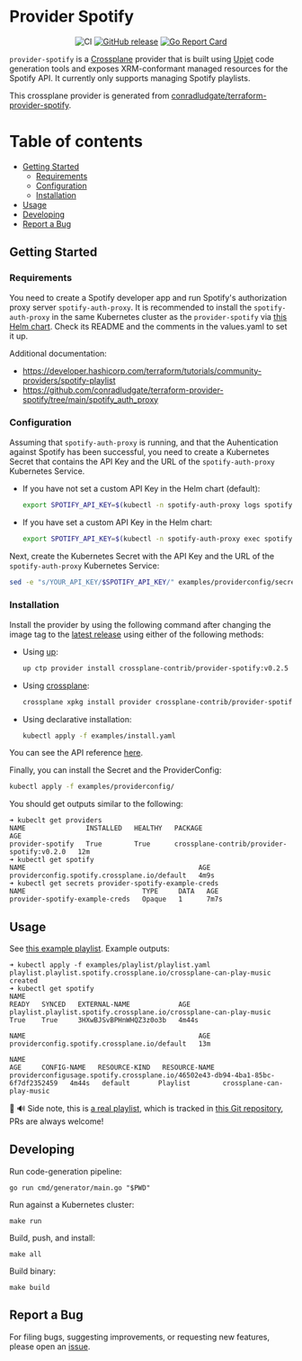 # Provider Spotify <!-- omit in toc -->

<div align="center">

![CI](https://github.com/crossplane-contrib/provider-spotify/actions/workflows/ci.yml/badge.svg?branch=main)
[![GitHub release](https://img.shields.io/github/release/crossplane-contrib/provider-spotify/all.svg?style=flat-square)](https://github.com/crossplane-contrib/provider-spotify/releases)
[![Go Report Card](https://goreportcard.com/badge/github.com/crossplane-contrib/provider-spotify)](https://goreportcard.com/report/github.com/crossplane-contrib/provider-spotify)

</div>

`provider-spotify` is a [Crossplane](https://crossplane.io/) provider that
is built using [Upjet](https://github.com/crossplane/upjet) code
generation tools and exposes XRM-conformant managed resources for the
Spotify API. It currently only supports managing Spotify playlists.

This crossplane provider is generated from [conradludgate/terraform-provider-spotify](https://github.com/conradludgate/terraform-provider-spotify).

# Table of contents
- [Getting Started](#getting-started)
  - [Requirements](#requirements)
  - [Configuration](#configuration)
  - [Installation](#installation)
- [Usage](#usage)
- [Developing](#developing)
- [Report a Bug](#report-a-bug)

## Getting Started

### Requirements

You need to create a Spotify developer app and run Spotify's authorization
proxy server `spotify-auth-proxy`. It is recommended to install the
`spotify-auth-proxy` in the same Kubernetes cluster as the `provider-spotify`
via [this Helm
chart](https://github.com/tampakrap/helm-charts/tree/main/charts/spotify-auth-proxy).
Check its README and the comments in the values.yaml to set it up.

Additional documentation:
- https://developer.hashicorp.com/terraform/tutorials/community-providers/spotify-playlist
- https://github.com/conradludgate/terraform-provider-spotify/tree/main/spotify_auth_proxy

### Configuration

Assuming that `spotify-auth-proxy` is running, and that the Auhentication
against Spotify has been successful, you need to create a Kubernetes Secret
that contains the API Key and the URL of the `spotify-auth-proxy` Kubernetes
Service.

- If you have not set a custom API Key in the Helm chart (default):
  ```bash
  export SPOTIFY_API_KEY=$(kubectl -n spotify-auth-proxy logs spotify-auth-proxy-0 | grep APIKey | cut -d':' -f2 | xargs)
  ```

- If you have set a custom API Key in the Helm chart:
  ```bash
  export SPOTIFY_API_KEY=$(kubectl -n spotify-auth-proxy exec spotify-auth-proxy-0 -- env | grep API_KEY | cut -d'=' -f2)
  ```

Next, create the Kubernetes Secret with the API Key and the URL of the
`spotify-auth-proxy` Kubernetes Service:

```bash
sed -e "s/YOUR_API_KEY/$SPOTIFY_API_KEY/" examples/providerconfig/secret.yaml.tmpl > examples/providerconfig/secret.yaml
```

### Installation

Install the provider by using the following command after changing the image tag
to the [latest release](https://marketplace.upbound.io/providers/crossplane-contrib/provider-spotify)
using either of the following methods:

- Using [up](https://docs.upbound.io/reference/cli/):
  ```bash
  up ctp provider install crossplane-contrib/provider-spotify:v0.2.5
  ```

- Using [crossplane](https://docs.crossplane.io/latest/cli/):
  ```bash
  crossplane xpkg install provider crossplane-contrib/provider-spotify:v0.2.5
  ```

- Using declarative installation:
  ```bash
  kubectl apply -f examples/install.yaml
  ```

You can see the API reference [here](https://doc.crds.dev/github.com/crossplane-contrib/provider-spotify).

Finally, you can install the Secret and the ProviderConfig:

```bash
kubectl apply -f examples/providerconfig/
```

You should get outputs similar to the following:
```
➜ kubeclt get providers
NAME               INSTALLED   HEALTHY   PACKAGE                                      AGE
provider-spotify   True        True      crossplane-contrib/provider-spotify:v0.2.0   12m
➜ kubectl get spotify
NAME                                           AGE
providerconfig.spotify.crossplane.io/default   4m9s
➜ kubectl get secrets provider-spotify-example-creds
NAME                             TYPE     DATA   AGE
provider-spotify-example-creds   Opaque   1      7m7s
```

## Usage

See [this example playlist](examples/playlist/playlist.yaml). Example outputs:

```
➜ kubectl apply -f examples/playlist/playlist.yaml
playlist.playlist.spotify.crossplane.io/crossplane-can-play-music created
➜ kubectl get spotify
NAME                                                                READY   SYNCED   EXTERNAL-NAME            AGE
playlist.playlist.spotify.crossplane.io/crossplane-can-play-music   True    True     3HXwBJSvBPHnWHQZ3z0o3b   4m44s

NAME                                           AGE
providerconfig.spotify.crossplane.io/default   13m

NAME                                                                             AGE     CONFIG-NAME   RESOURCE-KIND   RESOURCE-NAME
providerconfigusage.spotify.crossplane.io/46502e43-db94-4ba1-85bc-6f7df2352459   4m44s   default       Playlist        crossplane-can-play-music
```

📣 🔊 Side note, this is [a real
playlist](https://open.spotify.com/playlist/3HXwBJSvBPHnWHQZ3z0o3b), which is
tracked in [this Git
repository](https://github.com/tampakrap/spotify-playlists-as-code), PRs are
always welcome!

## Developing

Run code-generation pipeline:
```console
go run cmd/generator/main.go "$PWD"
```

Run against a Kubernetes cluster:

```console
make run
```

Build, push, and install:

```console
make all
```

Build binary:

```console
make build
```

## Report a Bug

For filing bugs, suggesting improvements, or requesting new features, please
open an [issue](https://github.com/crossplane-contrib/provider-spotify/issues).
